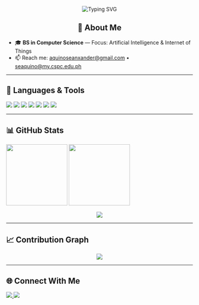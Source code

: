 <p align="center">
  <img src="https://readme-typing-svg.demolab.com?font=Consolas&size=22&duration=2500&pause=1000&color=12AE05&background=212830&center=true&vCenter=true&width=1200&lines=print('Hello+World,+I+am+Sean+Xander+B.+Aquino')" alt="Typing SVG" />
</p>

<h2 align="center">🧩 About Me</h2>

- 🎓 **BS in Computer Science** — Focus: Artificial Intelligence & Internet of Things  
- 📫 Reach me: [aquinoseanxander@gmail.com](mailto:aquinoseanxander@gmail.com) • [seaquino@my.cspc.edu.ph](mailto:seaquino@my.cspc.edu.ph)

---

## 🧰 Languages & Tools  
<p>
  <img src="https://img.shields.io/badge/Python-3776AB?style=for-the-badge&logo=python&logoColor=white" />
  <img src="https://img.shields.io/badge/Java-ED8B00?style=for-the-badge&logo=openjdk&logoColor=white" />
  <img src="https://img.shields.io/badge/Flask-000000?style=for-the-badge&logo=flask&logoColor=white" />
  <img src="https://img.shields.io/badge/MySQL-4479A1?style=for-the-badge&logo=mysql&logoColor=white" />
  <img src="https://img.shields.io/badge/Flet-333333?style=for-the-badge&logo=python&logoColor=white" />
  <img src="https://img.shields.io/badge/HTML-E34F26?style=for-the-badge&logo=html5&logoColor=white" />
  <img src="https://img.shields.io/badge/CSS-1572B6?style=for-the-badge&logo=css3&logoColor=white" />
</p>

---

## 📊 GitHub Stats  
<p>
  <img src="https://github-readme-stats.vercel.app/api?username=ale-xanderr&show_icons=true&theme=tokyonight" height="165" />
  <img src="https://github-readme-stats.vercel.app/api/top-langs/?username=ale-xanderr&layout=compact&theme=tokyonight" height="165" />
</p>

<p align="center">
  <img src="https://streak-stats.demolab.com?user=ale-xanderr&theme=tokyonight&hide_border=true" />
</p>

---

## 📈 Contribution Graph  
<p align="center">
  <img src="https://github-readme-activity-graph.vercel.app/graph?username=ale-xanderr&theme=tokyo-night" />
</p>

---

## 🌐 Connect With Me  
<p>
  <a href="https://linkedin.com/in/ale-xanderr" target="_blank">
    <img src="https://img.shields.io/badge/LinkedIn-blue?style=for-the-badge&logo=linkedin" />
  </a>
  <a href="mailto:aquinoseanxander@gmail.com">
    <img src="https://img.shields.io/badge/Email-Contact%20Me-red?style=for-the-badge&logo=gmail&logoColor=white" />
  </a>
</p>

